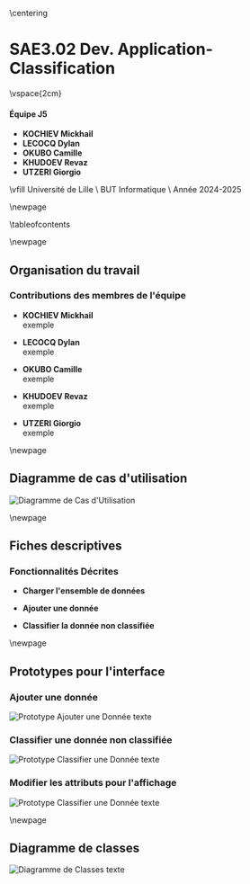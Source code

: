 \centering

# SAE3.02 Dev. Application-Classification

\vspace{2cm}

#### Équipe J5
- **KOCHIEV Mickhail**
- **LECOCQ Dylan**
- **OKUBO Camille**
- **KHUDOEV Revaz**
- **UTZERI Giorgio**

\vfill
Université de Lille \\
BUT Informatique \\
Année 2024-2025

\newpage

\tableofcontents

\newpage
 
## Organisation du travail

### Contributions des membres de l'équipe

- **KOCHIEV Mickhail**  
  exemple

- **LECOCQ Dylan**  
  exemple

- **OKUBO Camille**  
  exemple

- **KHUDOEV Revaz**  
  exemple 

- **UTZERI Giorgio**  
  exemple

\newpage

## Diagramme de cas d'utilisation

![Diagramme de Cas d'Utilisation](assets/diagramme.png)

\newpage

## Fiches descriptives

### Fonctionnalités Décrites

- **Charger l'ensemble de données**

- **Ajouter une donnée**

- **Classifier la donnée non classifiée**

\newpage

## Prototypes pour l'interface

### Ajouter une donnée
![Prototype Ajouter une Donnée](assets/ajoutDonnee.png)
texte

### Classifier une donnée non classifiée
![Prototype Classifier une Donnée](assets/ajoutDonnee.png)
texte

### Modifier les attributs pour l'affichage
![Prototype Classifier une Donnée](assets/ajoutDonnee.png)
texte

\newpage

## Diagramme de classes

![Diagramme de Classes](assets/ajoutDonnee.png)
texte